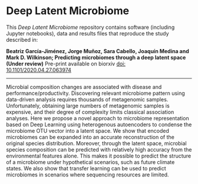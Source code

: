 # Deep Latent Microbiome

This *Deep Latent Microbiome* repository contains software (including Jupyter notebooks), data and results files that reproduce the study described in:

**Beatriz García-Jiménez, Jorge Muñoz, Sara Cabello, Joaquín Medina and Mark D. Wilkinson; Predicting microbiomes through a deep latent space (Under review)**
Pre-print available on biorxiv [doi: 10.1101/2020.04.27.063974](https://biorxiv.org/cgi/content/short/2020.04.27.063974v1)


 
***

Microbial composition changes are associated with disease and performance/productivity. Discovering relevant microbiome pattern using data-driven analysis requires thousands of metagenomic samples.  Unfortunately, obtaining large numbers of metagenomic samples is expensive, and their degree of complexity limits classical association analyses. Here we propose a novel approach to microbiome representation based on Deep Learning using heterogenous autoencoders to condense the microbiome OTU vector into a latent space.  We show that encoded microbiomes can be expanded into an accurate reconstruction of the original species distribution.  Moreover, through the latent space, microbial species composition can be predicted with relatively high accuracy from the environmental features alone. This makes it possible to predict the structure of a microbiome under hypothetical scenarios, such as future climate states. We also show that transfer learning can be used to predict microbiomes in scenarios where sequencing resources are limited.
